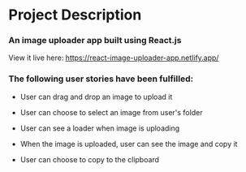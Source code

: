 # Project Description

### An image uploader app built using React.js

View it live here: https://react-image-uploader-app.netlify.app/

### The following user stories have been fulfilled:

- User can drag and drop an image to upload it

- User can choose to select an image from user's folder

- User can see a loader when image is uploading

- When the image is uploaded, user can see the image and copy it

- User can choose to copy to the clipboard
